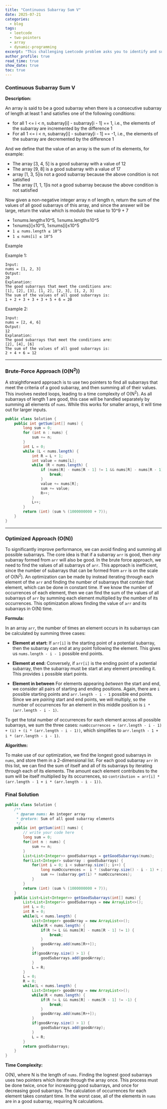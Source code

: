 ```yaml
---
title: "Continuous Subarray Sum V"
date: 2025-07-21
categories:
  - blog
tags:
  - leetcode
  - two-pointers
  - array
  - dynamic-programming
excerpt: "This challenging Leetcode problem asks you to identify and sum the values of all good subarrays within a given array – sequences where consecutive elements either increment or decrement by 1. We'll explore both a brute-force approach and an optimized solution, showcasing how intuition and dynamic programming can lead to significant performance improvements."
author_profile: true
read_time: true
show_date: true
toc: true
---
```

### Continuous Subarray Sum V

**Description:**

An array is said to be a good subarray when there is a consecutive subarray of length at least 1 and satisfies one of the following conditions:

- for all 1 <= i < n, subarray[i] - subarray[i - 1] == 1, i.e., the elements of the subarray are incremented by the difference 1
- For all 1 <= i < n, subarray[i] - subarray[i - 1] == -1, i.e., the elements of the subarray are decremented by the difference 1

And we define that the value of an array is the sum of its elements, for example:

- The array [3, 4, 5] is a good subarray with a value of 12
- The array [9, 8] is a good subarray with a value of 17
- array [1, 3, 5]is not a good subarray because the above condition is not satisfied
- The array [1, 1, 1]is not a good subarray because the above condition is not satisfied

Now given a non-negative integer array n of length n, return the sum of the values of all good subarrays of this array, and since the answer will be large, return the value which is modulo the value to 10^9 + 7

- 1≤nums.length≤10^5, 1≤nums.length≤10^5
- 1≤nums[i]≤10^5, 1≤nums[i]≤10^5
- `1 ≤ nums.length ≤ 10^5`
- `1 ≤ nums[i] ≤ 10^5`

Example

Example 1:

```text
Input:
nums = [1, 2, 3]
Output:
20
Explanation:
The good subarrays that meet the conditions are:
[1], [2], [3], [1, 2], [2, 3], [1, 2, 3]
The sum of the values of all good subarrays is:
1 + 2 + 3 + 3 + 3 + 5 + 6 = 20
```

Example 2:

```text
Input:
nums = [2, 4, 6]
Output:
12
Explanation:
The good subarrays that meet the conditions are:
[2], [4], [6]
The sum of the values of all good subarrays is:
2 + 4 + 6 = 12
```

---

### Brute-Force Approach (O(N<sup>2</sup>))

A straightforward approach is to use two pointers to find all subarrays that meet the criteria of a good subarray, and then summing all of their values. This involves nested loops, leading to a time complexity of O(N<sup>2</sup>). As all subarrays of length 1 are good, this case will be handled separately by summing all elements of `nums`. While this works for smaller arrays, it will time out for larger inputs. 

```java
public class Solution {
    public int getSum(int[] nums) {
        long sum = 0;
        for (int n : nums) {
            sum += n;
        }
        int L = 0;
        while (L < nums.length) {
            int R = L + 1;
            int value = nums[L];
            while (R < nums.length) {
                if (nums[R] - nums[R - 1] != 1 && nums[R] - nums[R - 1] != -1) {
                    break;
                }
                value += nums[R];
                sum += value;
                R++;
            }
            L++;
        }
        return (int) (sum % (1000000000 + 7));
    }
}
```

---

### Optimized Approach (O(N))

To significantly improve performance, we can avoid finding and summing all possible subarrays. The core idea is that if a subarray `arr` is good, then *any* subarray formed from `arr` will also be good. In the brute force approach, we need to find the values of all subarrays of `arr`. This approach is inefficient, since the number of subarrays that can be formed from `arr` is on the scale of O(N<sup>2</sup>). An optimization can be made by instead iterating through each element of the `arr` and finding the number of subarrays that contain that element, which can be done in constant time. If we know the number of occurrences of each element, then we can find the sum of the values of all subarrays of `arr` by summing each element multiplied by the number of its occurrences. This optimization allows finding the value of `arr` and its subarrays in O(N) time.

**Formula:**

In an array `arr`, the number of times an element occurs in its subarrays can be calculated by summing three cases:

- **Element at start:** If `arr[i]` is the starting point of a potential subarray, then the subarray can end at any point following the element. This gives us `nums.length - i - 1` possible end points.

- **Element at end:** Conversely, if `arr[i]` is the ending point of a potential subarray, then the subarray must be start at any element preceding it.  This provides `i` possible start points.

- **Element in between** For elements appearing *between* the start and end, we consider all pairs of starting and ending positions. Again, there are `i` possible starting points and `arr.length - i - 1` possible end points. Since we are *pairing* start and end points, we will multiply, so the number of occurrences for an element in this middle position is `i * (arr.length - i - 1)`.

To get the total number of occurrences for each element across all possible subarrays, we sum the three cases: `numOccurrences = (arr.length - i - 1) + (i) + (i * (arr.length - i - 1))`, which simplifies to `arr.length - 1 + i * (arr.length - i - 1)`.

**Algorithm:**

To make use of our optimization, we find the longest good subarrays in `nums`, and store them in a 2-dimensional list. For each good subarray `arr` in this list, we can find the sum of itself and all of its subarrays by iterating through each of its elements. The amount each element contributes to the sum will be itself multiplied by its occurrences, so `contribution = arr[i] * (arr.length - 1 + i * (arr.length - i - 1))`.

### Final Solution

```java
public class Solution {
    /**
     * @param nums: An integer array
     * @return: Sum of all good subarray elements
     */
    public int getSum(int[] nums) {
        // write your code here
        long sum = 0;
        for(int n : nums) {
            sum += n;
        }
        List<List<Integer>> goodSubarrays = getGoodSubarrays(nums);
        for(List<Integer> subarray : goodSubarrays) {
            for(int i = 0; i < subarray.size(); i++) {
                long numOccurences =  i * (subarray.size() - i - 1) + i + subarray.size() - i - 1;
                sum += (subarray.get(i) * numOccurences);
            }
        }
        return (int) (sum % (1000000000 + 7));
    }
    public List<List<Integer>> getGoodSubarrays(int[] nums) {
        List<List<Integer>> goodSubarrays = new ArrayList<>();
        int L = 0;
        int R = 0;
        while(L < nums.length) {
            List<Integer> goodArray = new ArrayList<>();
            while(R < nums.length) {
                if(R != L && nums[R] - nums[R - 1] != 1) {
                    break;
                }
                goodArray.add(nums[R++]);
            }
            if(goodArray.size() > 1) {
                goodSubarrays.add(goodArray);
            }
            L = R;
        }
        L = 0;
        R = 0;
        while(L < nums.length) {
            List<Integer> goodArray = new ArrayList<>();
            while(R < nums.length) {
                if(R != L && nums[R] - nums[R - 1] != -1) {
                    break;
                }
                goodArray.add(nums[R++]);
            }
            if(goodArray.size() > 1) {
                goodSubarrays.add(goodArray);
            }
            L = R;
        }
        return goodSubarrays;
    }
}
```

**Time Complexity:**

O(N), where N is the length of `nums`. Finding the lognest good subarrays uses two pointers which iterate through the array once. This process must be done twice, once for increasing good subarrays, and once for decreasing good subarrays. The calculation of occurrences for each element takes constant time. In the worst case, all of the elements in `nums` are in a good subarray, requiring N calculations.
